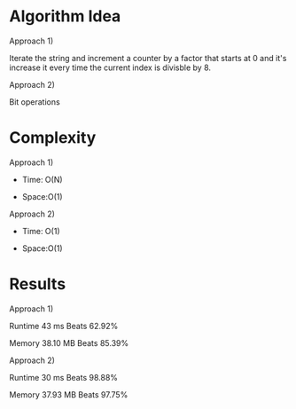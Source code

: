 # Algorithm Idea

Approach 1)

Iterate the string and increment a counter by a factor that starts at 0 and it's increase it every time the current index is divisble by 8.

Approach 2)

Bit operations

# Complexity

Approach 1)

- Time: O(N)

- Space:O(1)

Approach 2)

- Time: O(1)

- Space:O(1)

# Results

Approach 1)

Runtime
43
ms
Beats
62.92%

Memory
38.10
MB
Beats
85.39%

Approach 2)

Runtime
30
ms
Beats
98.88%

Memory
37.93
MB
Beats
97.75%